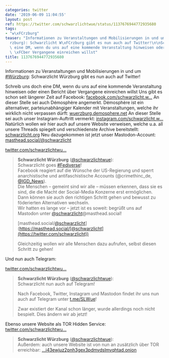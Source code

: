 ```yaml
---
categories: twitter
date: '2019-06-09 11:04:55'
layout: post
ref: https://twitter.com/schwarzlichtwue/status/1137676944772935680
tags:
- "w\xFCrzburg"
teaser: "Informationen zu Veranstaltungen und Mobilisierungen in und um [#W\xFCrzburg](/t/w\xFC\
  rzburg): Schwarzlicht W\xFCrzburg gibt es nun auch auf Twitter!\n\nSchreib uns doch\
  \ eine DM, wenn du uns auf eine kommende Veranstaltung hinweisen oder einen Bericht\
  \ \xFCber Vergangene einreichen willst"
title: 1137676944772935680
---
```

Informationen zu Veranstaltungen und Mobilisierungen in und um [#Würzburg](/t/würzburg): Schwarzlicht Würzburg gibt es nun auch auf Twitter!

Schreib uns doch eine DM, wenn du uns auf eine kommende Veranstaltung hinweisen oder einen Bericht über Vergangene einreichen willst
Uns gibt es schon seit längerer Zeit auf Facebook: [facebook.com/schwarzlicht.w…](https://www.facebook.com/schwarzlicht.wue/)
An dieser Stelle sei auch Démosphère angemerkt. Démosphère ist ein alternativer, parteiunabhängiger Kalender mit Veranstaltungen, welche ihr wirklich nicht verpassen dürft: [wuerzburg.demosphere.net](https://wuerzburg.demosphere.net/)
An dieser Stelle sei auch unser Instagram-Auftritt vermerkt: [instagram.com/schwarzlicht.w…](https://instagram.com/schwarzlicht.wue)
Natürlich wollen wir hier auch auf unsere Website verweisen, welche u.a. all unsere Threads spiegelt und verschiedenste Archive bereitstellt: [schwarzlicht.org](https://schwarzlicht.org)
Neu dazugekommen ist jetzt unser Mastodon-Account: [masthead.social/@schwarzlicht](https://masthead.social/@schwarzlicht)

 [twitter.com/schwarzlichtwu…](https://twitter.com/schwarzlichtwue/status/1296774944517488640?s=19)
> <b>Schwarzlicht Würzburg</b> ([@schwarzlichtwue](https://twitter.com/schwarzlichtwue)):  
>Schwarzlicht goes [#Fediverse](/t/fediverse)!   
>Facebook reagiert auf die Wünsche der US-Regierung und sperrt anarchistische und antifaschistische Accounts (@crimethinc_de, [@IGD_News](https://twitter.com/IGD_News)).  
>Die Menschen – gemeint sind wir alle – müssen erkennen, dass sie es sind, die die Macht der Social-Media Konzerne erst ermöglichen. Dann können sie auch den richtigen Schritt gehen und bewusst zu föderierten Alternativen wechseln.  
>Wir hatten es lange vor – jetzt ist es soweit: begrüßt uns auf Mastodon unter [@schwarzlicht](https://twitter.com/schwarzlicht)@masthead.social!  
>  
>[masthead.social/[@schwarzlicht](https://twitter.com/schwarzlicht)](https://masthead.social/[@schwarzlicht](https://twitter.com/schwarzlicht))  
>  
>  
>  
>Gleichzeitig wollen wir alle Menschen dazu aufrufen, selbst diesen Schritt zu gehen!  


Und nun auch Telegram:

[twitter.com/schwarzlichtwu…](https://twitter.com/schwarzlichtwue/status/1368633974877270017?s=19)
> <b>Schwarzlicht Würzburg</b> ([@schwarzlichtwue](https://twitter.com/schwarzlichtwue)):  
>Schwarzlicht nun auch auf Telegram!  
>  
>  
>  
>Nach Facebook, Twitter, Instagram und Mastodon findet ihr uns nun auch auf Telegram unter [t.me/SLWue](http://t.me/SLWue)!   
>  
>Zwar existiert der Kanal schon länger, wurde allerdings noch nicht bespielt. Dies ändern wir ab jetzt!  


Ebenso unsere Website als TOR Hidden Service: [twitter.com/schwarzlichtwu…](https://twitter.com/schwarzlichtwue/status/1368554202088226819?s=19)
> <b>Schwarzlicht Würzburg</b> ([@schwarzlichtwue](https://twitter.com/schwarzlichtwue)):  
>Außerdem: auch unsere Website ist von nun an zusätzlich über TOR erreichbar: […i43ewjuz2pnh3gex3pdmvdslmvqhtad.onion](http://bdh26dhgojeomvebizfx4hvjei43ewjuz2pnh3gex3pdmvdslmvqhtad.onion/)  


